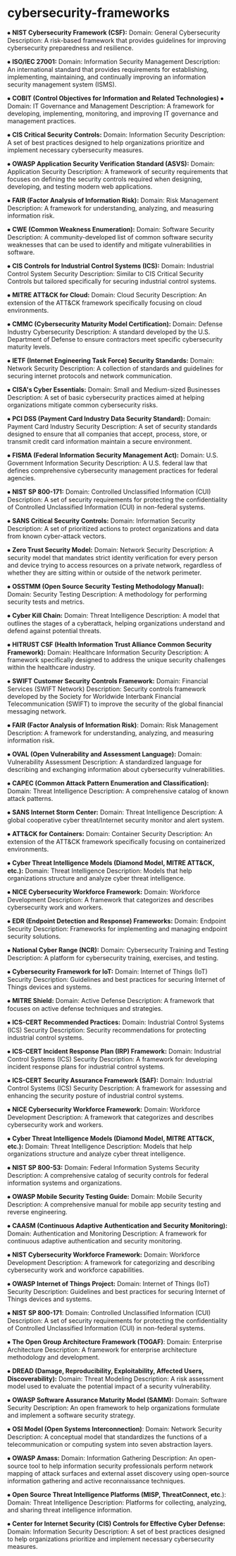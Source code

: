 # cybersecurity-frameworks


⦁	**NIST Cybersecurity Framework (CSF):**
Domain: General Cybersecurity
Description: A risk-based framework that provides guidelines for improving cybersecurity preparedness and resilience.

⦁	**ISO/IEC 27001:**
Domain: Information Security Management
Description: An international standard that provides requirements for establishing, implementing, maintaining, and continually improving an information security management system (ISMS).

⦁	**COBIT (Control Objectives for Information and Related Technologies)**
⦁	Domain: IT Governance and Management
Description: A framework for developing, implementing, monitoring, and improving IT governance and management practices.

⦁	**CIS Critical Security Controls:**
Domain: Information Security
Description: A set of best practices designed to help organizations prioritize and implement necessary cybersecurity measures.

⦁	**OWASP Application Security Verification Standard (ASVS):**
Domain: Application Security
Description: A framework of security requirements that focuses on defining the security controls required when designing, developing, and testing modern web applications.

⦁	**FAIR (Factor Analysis of Information Risk):**
Domain: Risk Management
Description: A framework for understanding, analyzing, and measuring information risk.

⦁	**CWE (Common Weakness Enumeration):**
Domain: Software Security
Description: A community-developed list of common software security weaknesses that can be used to identify and mitigate vulnerabilities in software.

⦁	**CIS Controls for Industrial Control Systems (ICS):**
Domain: Industrial Control System Security
Description: Similar to CIS Critical Security Controls but tailored specifically for securing industrial control systems.

⦁	**MITRE ATT&CK for Cloud:**
Domain: Cloud Security
Description: An extension of the ATT&CK framework specifically focusing on cloud environments.

⦁	**CMMC (Cybersecurity Maturity Model Certification):**
Domain: Defense Industry Cybersecurity
Description: A standard developed by the U.S. Department of Defense to ensure contractors meet specific cybersecurity maturity levels.

⦁	**IETF (Internet Engineering Task Force) Security Standards:**
Domain: Network Security
Description: A collection of standards and guidelines for securing internet protocols and network communication.

⦁	**CISA's Cyber Essentials:**
Domain: Small and Medium-sized Businesses
Description: A set of basic cybersecurity practices aimed at helping organizations mitigate common cybersecurity risks.

⦁	**PCI DSS (Payment Card Industry Data Security Standard):**
Domain: Payment Card Industry Security
Description: A set of security standards designed to ensure that all companies that accept, process, store, or transmit credit card information maintain a secure environment.

⦁	**FISMA (Federal Information Security Management Act):**
Domain: U.S. Government Information Security
Description: A U.S. federal law that defines comprehensive cybersecurity management practices for federal agencies.

⦁	**NIST SP 800-171:**
Domain: Controlled Unclassified Information (CUI)
Description: A set of security requirements for protecting the confidentiality of Controlled Unclassified Information (CUI) in non-federal systems.

⦁	**SANS Critical Security Controls:**
Domain: Information Security
Description: A set of prioritized actions to protect organizations and data from known cyber-attack vectors.

⦁	**Zero Trust Security Model:**
Domain: Network Security
Description: A security model that mandates strict identity verification for every person and device trying to access resources on a private network, regardless of whether they are sitting within or outside of the network perimeter.

⦁	**OSSTMM (Open Source Security Testing Methodology Manual):**
Domain: Security Testing
Description: A methodology for performing security tests and metrics.

⦁	**Cyber Kill Chain:**
Domain: Threat Intelligence
Description: A model that outlines the stages of a cyberattack, helping organizations understand and defend against potential threats.

⦁	**HITRUST CSF (Health Information Trust Alliance Common Security Framework):**
Domain: Healthcare Information Security
Description: A framework specifically designed to address the unique security challenges within the healthcare industry.

⦁	**SWIFT Customer Security Controls Framework:**
Domain: Financial Services (SWIFT Network)
Description: Security controls framework developed by the Society for Worldwide Interbank Financial Telecommunication (SWIFT) to improve the security of the global financial messaging network.

⦁	**FAIR (Factor Analysis of Information Risk)**:
Domain: Risk Management
Description: A framework for understanding, analyzing, and measuring information risk.

⦁	**OVAL (Open Vulnerability and Assessment Language):**
Domain: Vulnerability Assessment
Description: A standardized language for describing and exchanging information about cybersecurity vulnerabilities.

⦁	**CAPEC (Common Attack Pattern Enumeration and Classification):**
Domain: Threat Intelligence
Description: A comprehensive catalog of known attack patterns.

⦁	**SANS Internet Storm Center:**
Domain: Threat Intelligence
Description: A global cooperative cyber threat/Internet security monitor and alert system.

⦁	**ATT&CK for Containers:**
Domain: Container Security
Description: An extension of the ATT&CK framework specifically focusing on containerized environments.

⦁	**Cyber Threat Intelligence Models (Diamond Model, MITRE ATT&CK, etc.):**
Domain: Threat Intelligence
Description: Models that help organizations structure and analyze cyber threat intelligence.

⦁	**NICE Cybersecurity Workforce Framework:**
Domain: Workforce Development
Description: A framework that categorizes and describes cybersecurity work and workers.

⦁	**EDR (Endpoint Detection and Response) Frameworks:**
Domain: Endpoint Security
Description: Frameworks for implementing and managing endpoint security solutions.

⦁	**National Cyber Range (NCR):**
Domain: Cybersecurity Training and Testing
Description: A platform for cybersecurity training, exercises, and testing.

⦁	**Cybersecurity Framework for IoT:**
Domain: Internet of Things (IoT) Security
Description: Guidelines and best practices for securing Internet of Things devices and systems.

⦁	**MITRE Shield:**
Domain: Active Defense
Description: A framework that focuses on active defense techniques and strategies.

⦁	**ICS-CERT Recommended Practices:**
Domain: Industrial Control Systems (ICS) Security
Description: Security recommendations for protecting industrial control systems.

⦁	**ICS-CERT Incident Response Plan (IRP) Framework:**
Domain: Industrial Control Systems (ICS) Security
Description: A framework for developing incident response plans for industrial control systems.

⦁	**ICS-CERT Security Assurance Framework (SAF):**
Domain: Industrial Control Systems (ICS) Security
Description: A framework for assessing and enhancing the security posture of industrial control systems.

⦁	**NICE Cybersecurity Workforce Framework:**
Domain: Workforce Development
Description: A framework that categorizes and describes cybersecurity work and workers.

⦁	**Cyber Threat Intelligence Models (Diamond Model, MITRE ATT&CK, etc.):**
Domain: Threat Intelligence
Description: Models that help organizations structure and analyze cyber threat intelligence.

⦁	**NIST SP 800-53:**
Domain: Federal Information Systems Security
Description: A comprehensive catalog of security controls for federal information systems and organizations.

⦁	**OWASP Mobile Security Testing Guide:**
Domain: Mobile Security
Description: A comprehensive manual for mobile app security testing and reverse engineering.

⦁	**CAASM (Continuous Adaptive Authentication and Security Monitoring):**
Domain: Authentication and Monitoring
Description: A framework for continuous adaptive authentication and security monitoring.

⦁	**NIST Cybersecurity Workforce Framework:**
Domain: Workforce Development
Description: A framework for categorizing and describing cybersecurity work and workforce capabilities.

⦁	**OWASP Internet of Things Project:**
Domain: Internet of Things (IoT) Security
Description: Guidelines and best practices for securing Internet of Things devices and systems.

⦁	**NIST SP 800-171**:
Domain: Controlled Unclassified Information (CUI)
Description: A set of security requirements for protecting the confidentiality of Controlled Unclassified Information (CUI) in non-federal systems.

⦁	**The Open Group Architecture Framework (TOGAF)**:
Domain: Enterprise Architecture
Description: A framework for enterprise architecture methodology and development.

⦁	**DREAD (Damage, Reproducibility, Exploitability, Affected Users, Discoverability):**
Domain: Threat Modeling
Description: A risk assessment model used to evaluate the potential impact of a security vulnerability.

⦁	**OWASP Software Assurance Maturity Model (SAMM):**
Domain: Software Security
Description: An open framework to help organizations formulate and implement a software security strategy.

⦁	**OSI Model (Open Systems Interconnection)**:
Domain: Network Security
Description: A conceptual model that standardizes the functions of a telecommunication or computing system into seven abstraction layers.

⦁	**OWASP Amass:**
Domain: Information Gathering
Description: An open-source tool to help information security professionals perform network mapping of attack surfaces and external asset discovery using open-source information gathering and active reconnaissance techniques.

⦁	**Open Source Threat Intelligence Platforms (MISP, ThreatConnect, etc**.):
Domain: Threat Intelligence
Description: Platforms for collecting, analyzing, and sharing threat intelligence information.

⦁	**Center for Internet Security (CIS) Controls for Effective Cyber Defense:**
Domain: Information Security
Description: A set of best practices designed to help organizations prioritize and implement necessary cybersecurity measures.
